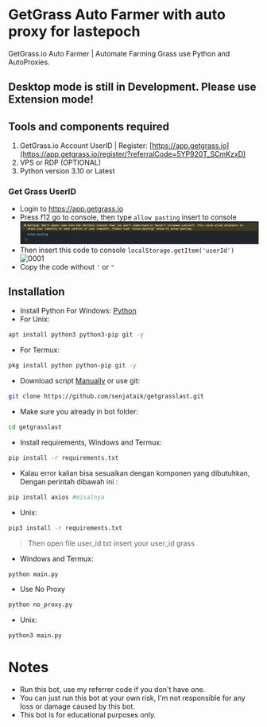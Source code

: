 # GetGrass Auto Farmer with auto proxy for lastepoch
GetGrass.io Auto Farmer | Automate Farming Grass use Python and AutoProxies.
## Desktop mode is still in Development. Please use Extension mode!
## Tools and components required
1. GetGrass.io Account UserID | Register: [https://app.getgrass.io](https://app.getgrass.io/register/?referralCode=5YP920T_SCmKzxD)
2. VPS or RDP (OPTIONAL)
3. Python version 3.10 or Latest
### Get Grass UserID
- Login to https://app.getgrass.io
- Press f12 go to console, then type ```allow pasting``` insert to console
![0001](https://github.com/im-hanzou/getgrass_bot/blob/main/pasting.JPG)
- Then insert this code to console
```localStorage.getItem('userId')```
![0001](https://github.com/im-hanzou/getgrass_bot/blob/main/userid.JPG)
- Copy the code without ``'`` or ``"``
## Installation
- Install Python For Windows: [Python](https://www.python.org/ftp/python/3.13.0/python-3.13.0-amd64.exe)
- For Unix:
```bash
apt install python3 python3-pip git -y
```
- For Termux:
```bash
pkg install python python-pip git -y
```
- Download script [Manually](https://github.com/senjataik/getgrasslast/archive/refs/heads/main.zip) or use git:
```bash
git clone https://github.com/senjataik/getgrasslast.git
```
- Make sure you already in bot folder:
```bash
cd getgrasslast
```
- Install requirements, Windows and Termux:
```bash
pip install -r requirements.txt
```
- Kalau error kalian bisa sesuaikan dengan komponen yang dibutuhkan, Dengan perintah dibawah ini :
```bash
pip install axios #misalnya
```
- Unix:
```bash
pip3 install -r requirements.txt
```
>Then open file user_id.txt insert your user_id grass

- Windows and Termux:
```bash
python main.py
```
- Use No Proxy

```bash
python no_proxy.py

```
- Unix:
```bash
python3 main.py
```

# Notes
- Run this bot, use my referrer code if you don't have one.
- You can just run this bot at your own risk, I'm not responsible for any loss or damage caused by this bot.
- This bot is for educational purposes only.
